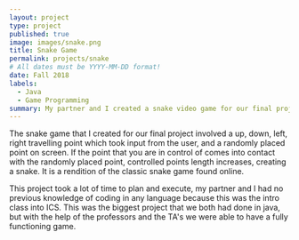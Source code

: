 ```yaml
---
layout: project
type: project
published: true
image: images/snake.png
title: Snake Game
permalink: projects/snake
# All dates must be YYYY-MM-DD format!
date: Fall 2018
labels:
  - Java
  - Game Programming 
summary: My partner and I created a snake video game for our final project for ICS 111.
---
```


The snake game that I created for our final project involved a up, down, left, right travelling point which took input from the user, and a randomly placed point on screen.  If the point that you are in control of comes into contact with the randomly placed point, controlled points length increases, creating a snake.  It is a rendition of the classic snake game found online.  

This project took a lot of time to plan and execute, my partner and I had no previous knowledge of coding in any language because this was the intro class into ICS.  This was the biggest project that we both had done in java, but with the help of the professors and the TA's we were able to have a fully functioning game.

